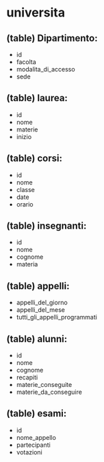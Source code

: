 <!-- 
Modellizzare la struttura di una tabella per memorizzare tutti i dati riguardanti una università:
- sono presenti diversi dipartimenti, ciascuno con i propri corsi di laurea;
- ogni corso di laurea è formato da diversi corsi;
- ogni corso può essere tenuto da diversi insegnanti e prevede più appelli d'esame;
- ogni studente è iscritto ad un corso di laurea;
- per ogni appello d'esame a cui lo studente ha partecipato, è necessario memorizzare il voto ottenuto, anche se non sufficiente
-->

# universita

## (table) Dipartimento:
- id
- facolta
- modalita_di_accesso
- sede

## (table) laurea:
- id
- nome
- materie
- inizio

## (table) corsi:
- id
- nome 
- classe
- date
- orario

## (table) insegnanti:
- id
- nome
- cognome
- materia

## (table) appelli:
- appelli_del_giorno
- appelli_del_mese
- tutti_gli_appelli_programmati

## (table) alunni:
- id
- nome 
- cognome
- recapiti
- materie_conseguite
- materie_da_conseguire

## (table) esami:
- id
- nome_appello
- partecipanti
- votazioni
